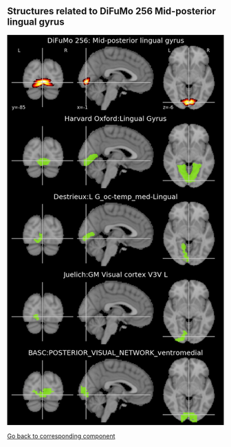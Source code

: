


## Structures related to DiFuMo 256 Mid-posterior lingual gyrus

![78](78.jpg "Structures related to DiFuMo 256 Mid-posterior lingual gyrus")

[Go back to corresponding component](https://parietal-inria.github.io/DiFuMo/256/html/78.html)